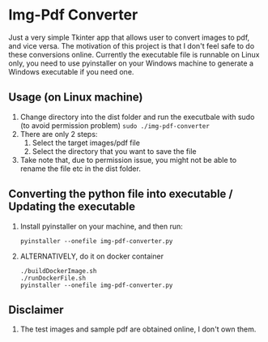 # Img-Pdf Converter
Just a very simple Tkinter app that allows user to convert images to pdf, and vice versa.
The motivation of this project is that I don't feel safe to do these conversions online.
Currently the executable file is runnable on Linux only, you need to use pyinstaller on your Windows machine to generate a Windows executable if you need one.

## Usage (on Linux machine)
1. Change directory into the dist folder and run the executbale with sudo (to avoid permission problem) `sudo ./img-pdf-converter`
2. There are only 2 steps:
    1. Select the target images/pdf file
    2. Select the directory that you want to save the file
3. Take note that, due to permission issue, you might not be able to rename the file etc in the dist folder.

## Converting the python file into executable / Updating the executable
1. Install pyinstaller on your machine, and then run:
    ```
    pyinstaller --onefile img-pdf-converter.py
    ```
2. ALTERNATIVELY, do it on docker container
    ```
    ./buildDockerImage.sh
    ./runDockerFile.sh
    pyinstaller --onefile img-pdf-converter.py
    ```

## Disclaimer
1. The test images and sample pdf are obtained online, I don't own them.